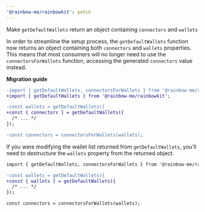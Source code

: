 ```yaml
---
'@rainbow-me/rainbowkit': patch
---
```


Make `getDefaultWallets` return an object containing `connectors` and `wallets`

In order to streamline the setup process, the `getDefaultWallets` function now returns an object containing both `connectors` and `wallets` properties. This means that most consumers will no longer need to use the `connectorsForWallets` function, accessing the generated `connectors` value instead.

**Migration guide**

```diff
-import { getDefaultWallets, connectorsForWallets } from '@rainbow-me/rainbowkit';
+import { getDefaultWallets } from '@rainbow-me/rainbowkit';

-const wallets = getDefaultWallets({
+const { connectors } = getDefaultWallets({
  /* ... */
});

-const connectors = connectorsForWallets(wallets);
```

If you were modifying the wallet list returned from `getDefaultWallets`, you’ll need to destructure the `wallets` property from the returned object.

```diff
import { getDefaultWallets, connectorsForWallets } from '@rainbow-me/rainbowkit';

-const wallets = getDefaultWallets({
+const { wallets } = getDefaultWallets({
  /* ... */
});

const connectors = connectorsForWallets(wallets);
```
